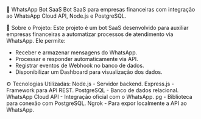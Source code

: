 📌 WhatsApp Bot SaaS
Bot SaaS para empresas financeiras com integração ao WhatsApp Cloud API, Node.js e PostgreSQL.

📖 Sobre o Projeto:
Este projeto é um bot SaaS desenvolvido para auxiliar empresas financeiras a automatizar processos de atendimento via WhatsApp. 
Ele permite:
- Receber e armazenar mensagens do WhatsApp.
- Processar e responder automaticamente via API.
- Registrar eventos de Webhook no banco de dados.
- Disponibilizar um Dashboard para visualização dos dados.

⚙️ Tecnologias Utilizadas:
Node.js - Servidor backend.
Express.js - Framework para API REST.
PostgreSQL - Banco de dados relacional.
WhatsApp Cloud API - Integração oficial com o WhatsApp.
pg - Biblioteca para conexão com PostgreSQL.
Ngrok - Para expor localmente a API ao WhatsApp.

